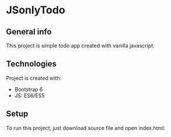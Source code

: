 # JSonlyTodo
## General info
This project is simple todo app created with vanilla javascript.
	
## Technologies
Project is created with:
* Bootstrap 6
* JS: ES6/ES5
 
	
## Setup
To run this project, just download source file and open index.html:

 
